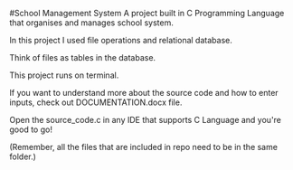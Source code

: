#School Management System
A project built in C Programming Language that organises and manages school system.

In this project I used file operations and relational database.

Think of files as tables in the database.

This project runs on terminal.

If you want to understand more about the source code and how to enter inputs,
check out DOCUMENTATION.docx file.

Open the source_code.c in any IDE that supports C Language and you're good to go!

(Remember, all the files that are included in repo need to be in the same folder.)
